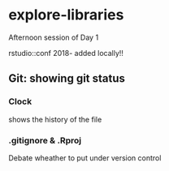 # explore-libraries
Afternoon session of Day 1 

rstudio::conf 2018- added locally!! 

## Git: showing git status 

### Clock

shows the history of the file


### .gitignore & .Rproj

Debate wheather to put under version control 